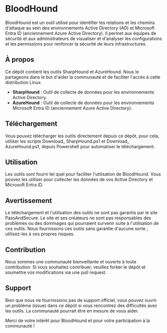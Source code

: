# BloodHound

BloodHound est un outil utilisé pour identifier les relations et les chemins d'attaque au sein des environnements Active Directory (AD) et Microsoft Entra ID (anciennement Azure Active Directory). Il permet aux équipes de sécurité et aux administrateurs de visualiser et d'analyser les configurations et les permissions pour renforcer la sécurité de leurs infrastructures.

## À propos
Ce dépôt contient les outils SharpHound et AzureHound. Nous le partageons dans le but d'aider la communauté et de faciliter l'accès à cette distribution Linux.

- **SharpHound** : Outil de collecte de données pour les environnements Active Directory.
- **AzureHound** : Outil de collecte de données pour les environnements Microsoft Entra ID (anciennement Azure Active Directory).

## Téléchargement
Vous pouvez télécharger les outils directement depuis ce dépôt, pour cela, utiliser les scripts Download_ SharpHound.ps1 et Download_ AzureHound.ps1, depuis Powershell pour automatiser le téléchargement.

## Utilisation
Les outils sont fourni tel quel pour faciliter l'utilisation de BloodHound. Vous pouvez les utiliser pour collecter les données de vos Active Directory et Microsoft Entra ID.

## Avertissement
Le téléchargement et l'utilisation des outils ne sont pas garantis par le site PassAndSecure. Le site et ses créateurs ne sont pas responsables des problèmes ou des dommages qui pourraient survenir suite à l'utilisation de ces outils. Nous fournissons ces outils sans garantie d'aucune sorte ; utilisez-les à vos propres risques.

## Contribution
Nous sommes une communauté bienveillante et ouverte à toute contribution. Si vous souhaitez contribuer, veuillez forker le dépôt et soumettre vos modifications via une pull request.

## Support
Bien que nous ne fournissions pas de support officiel, vous pouvez ouvrir un problème (issue) dans ce dépôt si vous rencontrez des difficultés avec les outils. La communauté pourrait être en mesure de vous aider.

Merci de votre intérêt pour BloodHound et pour votre participation à la communauté !
